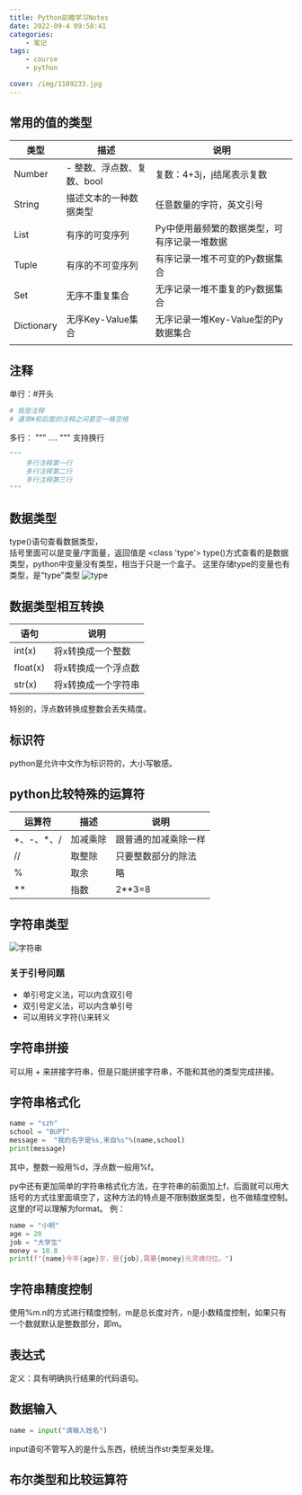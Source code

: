 ```yaml
---
title: Python前瞻学习Notes
date: 2022-09-4 09:58:41
categories:
	- 笔记
tags:
	- course
	- python

cover: /img/1109233.jpg
---
```


## 常用的值的类型

| 类型         | 描述               | 说明                      |
|------------|------------------|-------------------------|
| Number     | - 整数、浮点数、复数、bool | 复数：4+3j，j结尾表示复数         |
| String     | 描述文本的一种数据类型      | 任意数量的字符，英文引号            |
| List       | 有序的可变序列          | Py中使用最频繁的数据类型，可有序记录一堆数据 |
| Tuple      | 有序的不可变序列         | 有序记录一堆不可变的Py数据集合        |
| Set        | 无序不重复集合          | 无序记录一堆不重复的Py数据集合        |
| Dictionary | 无序Key-Value集合    | 无序记录一堆Key-Value型的Py数据集合 |
|            |                  |                         |

## 注释

单行：#开头

```python
# 我是注释
# 通常#和后面的注释之间要空一格空格
```

多行：
"""
....
"""
支持换行

```python
"""
    多行注释第一行
    多行注释第二行
    多行注释第三行
"""
```

## 数据类型

type()语句查看数据类型，  
括号里面可以是变量/字面量，返回值是 \<class 'type'>
type()方式查看的是数据类型，python中变量没有类型，相当于只是一个盒子。
这里存储type的变量也有类型，是“type”类型
![type](https://api2.mubu.com/v3/document_image/2d3b970b-3bd0-4404-80bd-bcb873aa1222-16175743.jpg)

## 数据类型相互转换

| 语句       | 说明         |
|----------|------------|
| int(x)   | 将x转换成一个整数  |
| float(x) | 将x转换成一个浮点数 |
| str(x)   | 将x转换成一个字符串 |

特别的，浮点数转换成整数会丢失精度。

## 标识符

python是允许中文作为标识符的，大小写敏感。

## python比较特殊的运算符

| 运算符         | 描述               | 说明                    |
|----------------|-------------------|-------------------------|
| +、-、*、/      |加减乘除            | 跟普通的加减乘除一样     |
| //             |   取整除           |  只要整数部分的除法      |
| %              | 取余               |    略     |
| **             | 指数               |   2**3=8     |

## 字符串类型

![字符串](https://api2.mubu.com/v3/document_image/3384ba9b-330e-43bf-a437-1d76d5a5584a-16175743.jpg)

### 关于引号问题

- 单引号定义法，可以内含双引号
- 双引号定义法，可以内含单引号
- 可以用转义字符(\\)来转义

## 字符串拼接

可以用 + 来拼接字符串，但是只能拼接字符串，不能和其他的类型完成拼接。

## 字符串格式化

```python
name = "szh"
school = "BUPT"
message =  "我的名字是%s,来自%s"%(name,school)
print(message)
```

其中，整数一般用%d，浮点数一般用%f。

py中还有更加简单的字符串格式化方法，在字符串的前面加上f，后面就可以用大括号的方式往里面填空了，这种方法的特点是不限制数据类型，也不做精度控制。
这里的f可以理解为format。
例：

```python
name = "小明"
age = 20
job = "大学生"
money = 18.8
print(f"{name}今年{age}岁，是{job},需要{money}元灵魂归位。")
```

## 字符串精度控制

使用%m.n的方式进行精度控制，m是总长度对齐，n是小数精度控制，如果只有一个数就默认是整数部分，即m。

## 表达式

定义：具有明确执行结果的代码语句。

## 数据输入

```python
name = input("请输入姓名")
```

input语句不管写入的是什么东西，统统当作str类型来处理。

## 布尔类型和比较运算符

